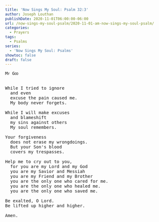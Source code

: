 ```yaml
---
title: 'Now Sings My Soul: Psalm 32:3'
author: Joseph Louthan
publishDate: 2020-11-01T06:00:00-06:00
url: /now-sings-my-soul-psalm/2020-11-01-am-now-sings-my-soul-psalm/
categories:
  - Prayers
tags:
  - Psalms
series:
  - 'Now Sings My Soul: Psalms'
showtoc: false
draft: false
---
```

<pre>
<div style="font-variant: small-caps;">My God</div>
&nbsp;
While I tried to ignore
  and even 
  excuse the pain caused me.
  My body never forgets.
  
While I will make excuses
  and blameshift 
  my sins against others
  My soul remembers.
  
Your forgiveness
  does not erase my wrongdoings.
  But your Son's blood
  covers my trespasses.
  
Help me to cry out to you,
  for you are my Lord and my God
  you are my Savior and Messiah
  you are my Friend and my Brother
  you are the only one who cared for me.
  you are the only one who healed me.
  you are the only one who saved me.
  
Be exalted, O Lord.
Be lifted up higher and higher.

Amen.
</pre>